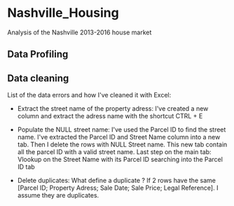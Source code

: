 # Nashville_Housing

Analysis of the Nashville 2013-2016 house market

## Data Profiling


## Data cleaning


List of the data errors and how I've cleaned it with Excel:

- Extract the street name of the property adress:  I've created a new column and extract the adress name with the shortcut CTRL + E

- Populate the NULL street name: I've used the Parcel ID to find the street name. I've extracted the Parcel ID and Street Name column into a new tab. Then I delete the rows with NULL Street name. This new tab contain all the parcel ID with a valid street name. Last step on the main tab: Vlookup on the Street Name with its Parcel ID searching into the Parcel ID tab

- Delete duplicates: What define a duplicate ? If 2 rows have the same [Parcel ID; Property Adress; Sale Date; Sale Price; Legal Reference]. I assume they are duplicates.
